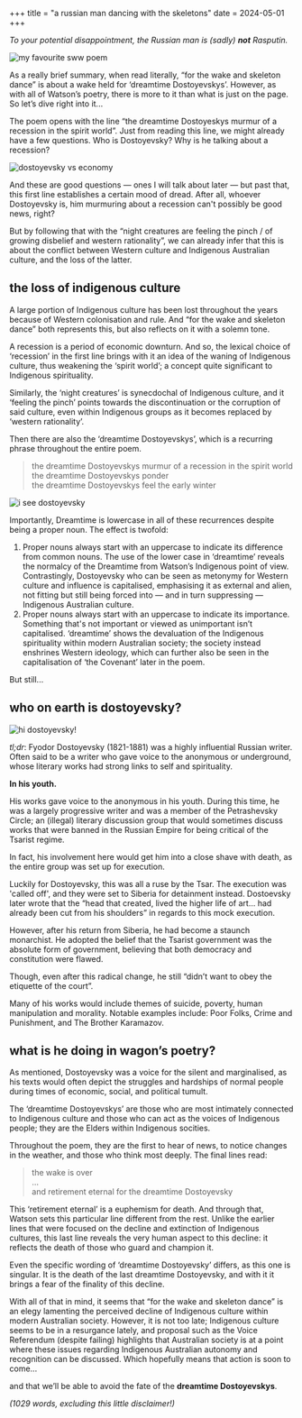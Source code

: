 +++
title = "a russian man dancing with the skeletons"
date = 2024-05-01
+++ 

*To your potential disappointment, the Russian man is (sadly) **not** Rasputin.*

![my favourite sww poem](/love.png)

As a really brief summary, when read literally, “for the wake and skeleton dance” is about a wake held for ‘dreamtime Dostoyevskys’. However, as with all of Watson’s poetry, there is more to it than what is just on the page. So let’s dive right into it...

The poem opens with the line “the dreamtime Dostoyeskys murmur of a recession in the spirit world”. Just from reading this line, we might already have a few questions. Who is Dostoyevsky? Why is he talking about a recession?

![dostoyevsky vs economy](/economy.png)

And these are good questions — ones I will talk about later — but past that, this first line establishes a certain mood of dread. After all, whoever Dostoyevsky is, him murmuring about a recession can't possibly be good news, right?

But by following that with the “night creatures are feeling the pinch / of growing disbelief and western rationality”, we can already infer that this is about the conflict between Western culture and Indigenous Australian culture, and the loss of the latter.

## the loss of indigenous culture

A large portion of Indigenous culture has been lost throughout the years because of Western colonisation and rule. And “for the wake and skeleton dance” both represents this, but also reflects on it with a solemn tone.

A recession is a period of economic downturn. And so, the lexical choice of ‘recession’ in the first line brings with it an idea of the waning of Indigenous culture, thus weakening the ‘spirit world’; a concept quite significant to Indigenous spirituality.

Similarly, the ‘night creatures’ is synecdochal of Indigenous culture, and it ‘feeling the pinch’ points towards the discontinuation or the corruption of said culture, even within Indigenous groups as it becomes replaced by ‘western rationality’.

Then there are also the ‘dreamtime Dostoyevskys’, which is a recurring phrase throughout the entire poem.

> the dreamtime Dostoyevskys murmur of a recession in the spirit world  
> the dreamtime Dostoyevskys ponder  
> the dreamtime Dostoyevskys feel the early winter

![i see dostoyevsky](/iseehim.png)

Importantly, Dreamtime is lowercase in all of these recurrences despite being a proper noun. The effect is twofold:

1. Proper nouns always start with an uppercase to indicate its difference from common nouns. The use of the lower case in ‘dreamtime’ reveals the normalcy of the Dreamtime from Watson’s Indigenous point of view. Contrastingly, Dostoyevsky who can be seen as metonymy for Western culture and influence is capitalised, emphasising it as external and alien, not fitting but still being forced into — and in turn suppressing — Indigenous Australian culture. 
2. Proper nouns always start with an uppercase to indicate its importance. Something that's not important or viewed as unimportant isn’t capitalised. ‘dreamtime’ shows the devaluation of the Indigenous spirituality within modern Australian society; the society instead enshrines Western ideology, which can further also be seen in the capitalisation of ‘the Covenant’ later in the poem.

But still...

## who on earth is dostoyevsky?

![hi dostoyevsky!](/bonjour.png)

*tl;dr*: Fyodor Dostoyevsky (1821-1881) was a highly influential Russian writer. Often said to be a writer who gave voice to the anonymous or underground, whose literary works had strong links to self and spirituality.

**In his youth.** 

His works gave voice to the anonymous in his youth. During this time, he was a largely progressive writer and was a member of the Petrashevsky Circle; an (illegal) literary discussion group that would sometimes discuss works that were banned in the Russian Empire for being critical of the Tsarist regime. 

In fact, his involvement here would get him into a close shave with death, as the entire group was set up for execution. 

Luckily for Dostoyevsky, this was all a ruse by the Tsar. The execution was 'called off', and they were set to Siberia for detainment instead. Dostoevsky later wrote that the “head that created, lived the higher life of art… had already been cut from his shoulders” in regards to this mock execution.

However, after his return from Siberia, he had become a staunch monarchist. He adopted the belief that the Tsarist government was the absolute form of government, believing that both democracy and constitution were flawed. 

Though, even after this radical change, he still “didn’t want to obey the etiquette of the court”.

Many of his works would include themes of suicide, poverty, human manipulation and morality. Notable examples include: Poor Folks, Crime and Punishment, and The Brother Karamazov.

## what is he doing in wagon’s poetry?

As mentioned, Dostoyevsky was a voice for the silent and marginalised, as his texts would often depict the struggles and hardships of normal people during times of economic, social, and political tumult.

The ‘dreamtime Dostoyevskys’ are those who are most intimately connected to Indigenous culture and those who can act as the voices of Indigenous people; they are the Elders within Indigenous socities.

Throughout the poem, they are the first to hear of news, to notice changes in the weather, and those who think most deeply.
The final lines read:

> the wake is over  
> …  
> and retirement eternal for the dreamtime Dostoyevsky

This ‘retirement eternal’ is a euphemism for death. And through that, Watson sets this particular line different from the rest. Unlike the earlier lines that were focused on the decline and extinction of Indigenous cultures, this last line reveals the very human aspect to this decline: it reflects the death of those who guard and champion it.

Even the specific wording of ‘dreamtime Dostoyevsky’ differs, as this one is singular. It is the death of the last dreamtime Dostoyevsky, and with it it brings a fear of the finality of this decline.

With all of that in mind, it seems that “for the wake and skeleton dance” is an elegy lamenting the perceived decline of Indigenous culture within modern Australian society. However, it is not too late; Indigenous culture seems to be in a resurgance lately, and proposal such as the Voice Referendum (despite failing) highlights that Australian society is at a point where these issues regarding Indigenous Australian autonomy and recognition can be discussed. Which hopefully means that action is soon to come...

and that we’ll be able to avoid the fate of the **dreamtime Dostoyevskys**.

*(1029 words, excluding this little disclaimer!)*
